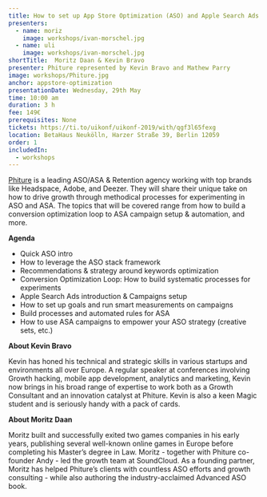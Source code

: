 ```yaml
---
title: How to set up App Store Optimization (ASO) and Apple Search Ads (ASA) processes to increase your app’s visibility and conversion
presenters:
  - name: moriz
    image: workshops/ivan-morschel.jpg
  - name: uli
    image: workshops/ivan-morschel.jpg
shortTitle:  Moritz Daan & Kevin Bravo
presenter: Phiture represented by Kevin Bravo and Mathew Parry
image: workshops/Phiture.jpg
anchor: appstore-optimization
presentationDate: Wednesday, 29th May
time: 10:00 am
duration: 3 h
fee: 149€
prerequisites: None
tickets: https://ti.to/uikonf/uikonf-2019/with/qgf3l65fexg
location: BetaHaus Neukölln, Harzer Straße 39, Berlin 12059
order: 1
includedIn: 
  - workshops
---
```


[Phiture](https://www.phiture.com) is a leading ASO/ASA & Retention agency working with top brands like Headspace, Adobe, and Deezer. They will share their unique take on how to drive growth through methodical processes for experimenting in ASO and ASA. The topics that will be covered range from how to build a conversion optimization loop to ASA campaign setup & automation, and more.

**Agenda**
- Quick ASO intro
- How to leverage the ASO stack framework
- Recommendations & strategy around keywords optimization
- Conversion Optimization Loop: How to build systematic processes for experiments
- Apple Search Ads introduction & Campaigns setup
- How to set up goals and run smart measurements on campaigns
- Build processes and automated rules for ASA
- How to use ASA campaigns to empower your ASO strategy (creative sets, etc.)

**About Kevin Bravo**

Kevin has honed his technical and strategic skills in various startups and environments all over Europe. A regular speaker at conferences involving Growth hacking, mobile app development, analytics and marketing, Kevin now brings in his broad range of expertise to work both as a Growth Consultant and an innovation catalyst at Phiture. Kevin is also a keen Magic student and is seriously handy with a pack of cards.

**About Moritz Daan**

Moritz built and successfully exited two games companies in his early years, publishing several well-known online games in Europe before completing his Master’s degree in Law. Moritz - together with Phiture co-founder Andy - led the growth team at SoundCloud. As a founding partner, Moritz has helped Phiture’s clients with countless ASO efforts and growth consulting - while also authoring the industry-acclaimed Advanced ASO book.
